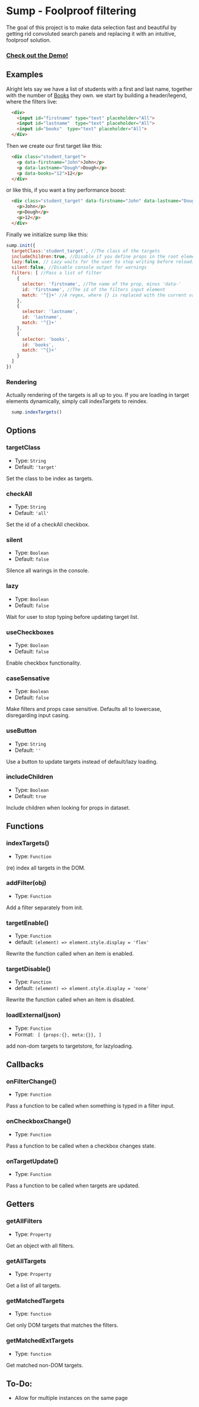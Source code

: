 # Sump - Foolproof filtering
The goal of this project is to make data selection fast and beautiful by getting rid convoluted search panels and replacing it with an intuitive, foolproof solution.
### [Check out the Demo!](https://hanzketup.github.io/sump/)

## Examples

  Alright lets say we have a list of students with a first and last name, together with the number of [Books](https://www.youtube.com/watch?v=7C5zM8CnZF0) they own.
  we start by building a header/legend, where the filters live:

```html
  <div>
    <input id="firstname" type="text" placeholder="All">
    <input id="lastname"  type="text" placeholder="All">
    <input id="books"  type="text" placeholder="All">
  </div>
```
Then we create our first target like this:
```html
  <div class="student_target">
    <p data-firstname="John">John</p>
    <p data-lastname="Dough">Dough</p>
    <p data-books="12">12</p>
  </div>
```
or like this, if you want a tiny performance boost:
```html
  <div class="student_target" data-firstname="John" data-lastname="Dough" data-books="12">
    <p>John</p>
    <p>Dough</p>
    <p>12</p>
  </div>
```
Finally we initialize sump like this:
```javascript
sump.init({
  targetClass:'student_target', //The class of the targets
  includeChildren:true, //Disable if you define props in the root element
  lazy:false, // Lazy waits for the user to stop writing before reloading
  silent:false, //Disable console output for warnings
  filters: [ //Pass a list of filter
    {
      selector: 'firstname', //The name of the prop, minus 'data-'
      id: 'firstname', //The id of the filters input element
      match: '^{}+' //A regex, where {} is replaced with the current value (optional)
    },
    {
      selector: 'lastname',
      id: 'lastname',
      match: '^{}+'
    },
    {
      selector: 'books',
      id: 'books',
      match: '^{}+'
    }
  ]
})
```
### Rendering
Actually rendering of the targets is all up to you. If you are loading in target elements dynamically, simply call indexTargets to reindex.
```javascript
  sump.indexTargets()
```

## Options

### targetClass
- Type: `String`
- Default: `'target'`

Set the class to be index as targets.

### checkAll
- Type: `String`
- Default: `'all'`

Set the id of a checkAll checkbox.

### silent
- Type: `Boolean`
- Default: `false`

Silence all warings in the console.

### lazy
- Type: `Boolean`
- Default: `false`

Wait for user to stop typing before updating target list.

### useCheckboxes
- Type: `Boolean`
- Default: `false`

Enable checkbox functionality.

### caseSensative
- Type: `Boolean`
- Default: `false`

Make filters and props case sensitive. Defaults all to lowercase, disregarding input casing.

### useButton
- Type: `String`
- Default: `''`

Use a button to update targets instead of default/lazy loading.

### includeChildren
- Type: `Boolean`
- Default: `true`

Include children when looking for props in dataset.


## Functions

### indexTargets()
- Type: `Function`

(re) index all targets in the DOM.

### addFilter(obj)
- Type: `Function`

Add a filter separately from init.

### targetEnable()
- Type: `Function`
- default: `(element) => element.style.display = 'flex'`

Rewrite the function called when an item is enabled.

### targetDisable()
- Type: `Function`
- default: `(element) => element.style.display = 'none'`

Rewrite the function called when an item is disabled.

### loadExternal(json)
- Type: `Function`
- Format: ` [ {props:{}, meta:{}}, ]`

add non-dom targets to targetstore, for lazyloading.


## Callbacks

### onFilterChange()
- Type: `Function`

Pass a function to be called when something is typed in a filter input.

### onCheckboxChange()
- Type: `Function`

Pass a function to be called when a checkbox changes state.

### onTargetUpdate()
- Type: `Function`

Pass a function to be called when targets are updated.


## Getters

### getAllFilters
- Type: `Property`

Get an object with all filters.

### getAllTargets
- Type: `Property`

Get a list of all targets.

### getMatchedTargets
- Type: `function`

Get only DOM targets that matches the filters.

### getMatchedExtTargets
- Type: `function`

Get matched non-DOM targets.

## To-Do:

- Allow for multiple instances on the same page
